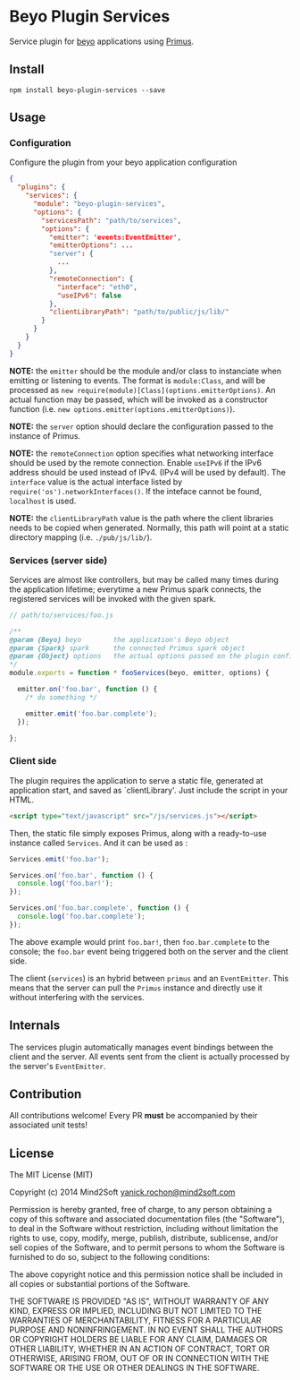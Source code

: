 # Beyo Plugin Services

Service plugin for [beyo](https://github.com/beyo/beyo) applications using
[Primus](https://github.com/primus/primus).


## Install

```
npm install beyo-plugin-services --save
```


## Usage

### Configuration

Configure the plugin from your beyo application configuration

```json
{
  "plugins": {
    "services": {
      "module": "beyo-plugin-services",
      "options": {
        "servicesPath": "path/to/services",
        "options": {
          "emitter": 'events:EventEmitter',
          "emitterOptions": ...
          "server": {
            ...
          },
          "remoteConnection": {
            "interface": "eth0",
            "useIPv6": false
          },
          "clientLibraryPath": "path/to/public/js/lib/"
        }
      }
    }
  }
}
```

**NOTE:** the `emitter` should be the module and/or class to instanciate when
emitting or listening to events. The format is `module:Class`, and will be
processed as `new require(module)[Class](options.emitterOptions)`.
An actual function may be passed, which will be invoked as a constructor
function (i.e. `new options.emitter(options.emitterOptions)`).

**NOTE:** the `server` option should declare the configuration passed to the
instance of Primus.

**NOTE:** the `remoteConnection` option specifies what networking interface
should be used by the remote connection. Enable `useIPv6` if the IPv6 address should
be used instead of IPv4. (IPv4 will be used by default). The `interface` value is
the actual interface listed by `require('os').networkInterfaces()`. If the inteface
cannot be found, `localhost` is used.

**NOTE:** the `clientLibraryPath` value is the path where the client libraries
needs to be copied when generated. Normally, this path will point at a static
directory mapping (i.e. `./pub/js/lib/`).


### Services (server side)

Services are almost like controllers, but may be called many times during the
application lifetime; everytime a new Primus spark connects, the registered
services will be invoked with the given spark.

```javascript
// path/to/services/foo.js

/**
@param {Beyo} beyo        the application's Beyo object
@param {Spark} spark      the connected Primus spark object
@param {Object} options   the actual options passed on the plugin config
*/
module.exports = function * fooServices(beyo, emitter, options) {

  emitter.on('foo.bar', function () {
    /* do something */

    emitter.emit('foo.bar.complete');
  });

};
```


### Client side

The plugin requires the application to serve a static file, generated at application
start, and saved as `clientLibrary'. Just include the script in your HTML.

```html
<script type="text/javascript" src="/js/services.js"></script>
```

Then, the static file simply exposes Primus, along with a ready-to-use instance
called `Services`. And it can be used as :

```javascript
Services.emit('foo.bar');

Services.on('foo.bar', function () {
  console.log('foo.bar!');
});

Services.on('foo.bar.complete', function () {
  console.log('foo.bar.complete');
});
```

The above example would print `foo.bar!`, then `foo.bar.complete` to the console;
the `foo.bar` event being triggered both on the server and the client side.

The client (`services`) is an hybrid between `primus` and an `EventEmitter`. This
means that the server can pull the `Primus` instance and directly use it without
interfering with the services.


## Internals

The services plugin automatically manages event bindings between the client and
the server. All events sent from the client is actually processed by the server's
`EventEmitter`.


## Contribution

All contributions welcome! Every PR **must** be accompanied by their associated
unit tests!


## License

The MIT License (MIT)

Copyright (c) 2014 Mind2Soft <yanick.rochon@mind2soft.com>

Permission is hereby granted, free of charge, to any person obtaining a copy of
this software and associated documentation files (the "Software"), to deal in
the Software without restriction, including without limitation the rights to
use, copy, modify, merge, publish, distribute, sublicense, and/or sell copies of
the Software, and to permit persons to whom the Software is furnished to do so,
subject to the following conditions:

The above copyright notice and this permission notice shall be included in all
copies or substantial portions of the Software.

THE SOFTWARE IS PROVIDED "AS IS", WITHOUT WARRANTY OF ANY KIND, EXPRESS OR
IMPLIED, INCLUDING BUT NOT LIMITED TO THE WARRANTIES OF MERCHANTABILITY, FITNESS
FOR A PARTICULAR PURPOSE AND NONINFRINGEMENT. IN NO EVENT SHALL THE AUTHORS OR
COPYRIGHT HOLDERS BE LIABLE FOR ANY CLAIM, DAMAGES OR OTHER LIABILITY, WHETHER
IN AN ACTION OF CONTRACT, TORT OR OTHERWISE, ARISING FROM, OUT OF OR IN
CONNECTION WITH THE SOFTWARE OR THE USE OR OTHER DEALINGS IN THE SOFTWARE.
